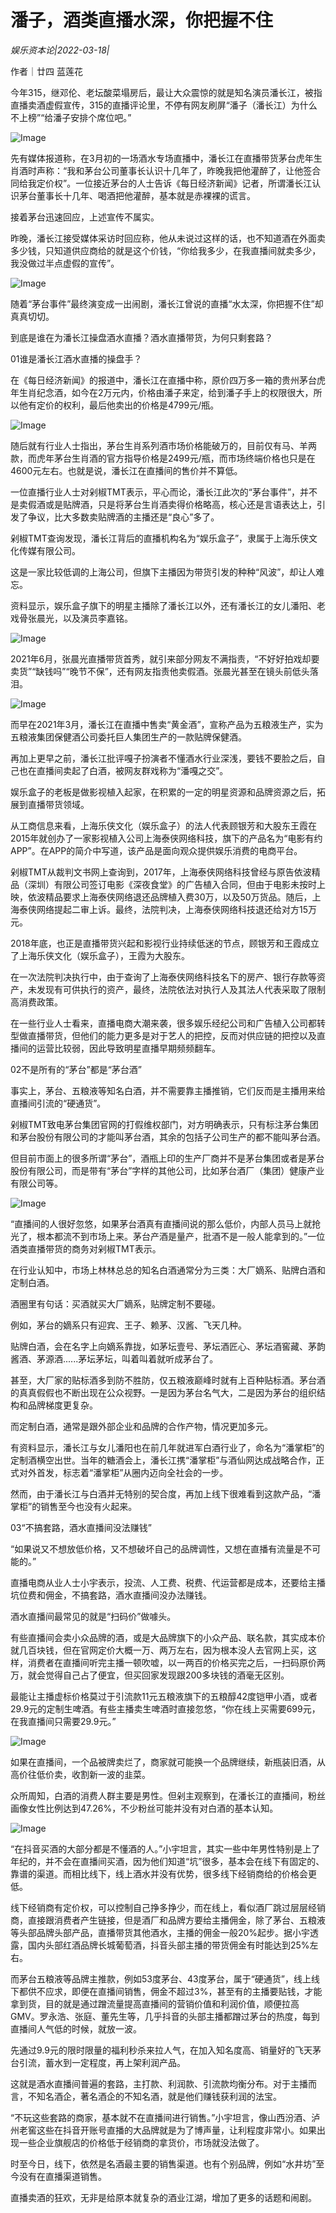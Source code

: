 # 潘子，酒类直播水深，你把握不住

*娱乐资本论|2022-03-18|*

作者｜廿四 蓝莲花

今年315，继邓伦、老坛酸菜塌房后，最让大众震惊的就是知名演员潘长江，被指直播卖酒虚假宣传，315的直播评论里，不停有网友刷屏“潘子（潘长江）为什么不上榜”“给潘子安排个席位吧。”

![Image](https://p6.toutiaoimg.com/origin/tos-cn-i-qvj2lq49k0/b387baecf2cd4d1e8a2035d999d884b1?from=pc)

先有媒体报道称，在3月初的一场酒水专场直播中，潘长江在直播带货茅台虎年生肖酒时声称：“我和茅台公司董事长认识十几年了，昨晚我把他灌醉了，让他签合同给我定价权”。一位接近茅台的人士告诉《每日经济新闻》记者，所谓潘长江认识茅台董事长十几年、喝酒把他灌醉，基本就是赤裸裸的谎言。

接着茅台迅速回应，上述宣传不属实。

昨晚，潘长江接受媒体采访时回应称，他从未说过这样的话，也不知道酒在外面卖多少钱，只知道供应商给的就是这个价钱，“你给我多少，在我直播间就卖多少，我没做过半点虚假的宣传”。

![Image](https://p6.toutiaoimg.com/origin/tos-cn-i-qvj2lq49k0/547b3d0475c84bb4bde080328f3ed875?from=pc)

随着“茅台事件”最终演变成一出闹剧，潘长江曾说的直播“水太深，你把握不住”却真真切切。

到底是谁在为潘长江操盘酒水直播？酒水直播带货，为何只剩套路？

01谁是潘长江酒水直播的操盘手？

在《每日经济新闻》的报道中，潘长江在直播中称，原价四万多一箱的贵州茅台虎年生肖纪念酒，如今在2万元内，价格由潘子来定，给到潘子手上的权限很大，所以他有定价的权利，最后他卖出的价格是4799元/瓶。

![Image](https://p6.toutiaoimg.com/origin/tos-cn-i-qvj2lq49k0/bb0fb876a5524b74b36ecb0d1011f316?from=pc)

随后就有行业人士指出，茅台生肖系列酒市场价格能破万的，目前仅有马、羊两款，而虎年茅台生肖酒的官方指导价格是2499元/瓶，而市场终端价格也只是在4600元左右。也就是说，潘长江在直播间的售价并不算低。

一位直播行业人士对剁椒TMT表示，平心而论，潘长江此次的“茅台事件”，并不是卖假酒或是贴牌酒，只是将茅台生肖酒卖得价格略高，核心还是言语表达上，引发了争议，比大多数卖贴牌酒的主播还是“良心”多了。

剁椒TMT查询发现，潘长江背后的直播机构名为“娱乐盒子”，隶属于上海乐侠文化传媒有限公司。

这是一家比较低调的上海公司，但旗下主播因为带货引发的种种“风波”，却让人难忘。

资料显示，娱乐盒子旗下的明星主播除了潘长江以外，还有潘长江的女儿潘阳、老戏骨张晨光，以及演员李嘉铭。

![Image](https://p6.toutiaoimg.com/origin/tos-cn-i-qvj2lq49k0/ee783d3b2f2c49c9ad20ffce2e44e03c?from=pc)

2021年6月，张晨光直播带货首秀，就引来部分网友不满指责，“不好好拍戏却要卖货”“缺钱吗”“晚节不保”，还有网友指责他卖假酒。张晨光甚至在镜头前低头落泪。

![Image](https://p6.toutiaoimg.com/origin/tos-cn-i-qvj2lq49k0/fb6d49e018a946f58c98a5c7086b8679?from=pc)

而早在2021年3月，潘长江在直播中售卖“黄金酒”，宣称产品为五粮液生产，实为五粮液集团保健酒公司委托巨人集团生产的一款贴牌保健酒。

再加上更早之前，潘长江批评嘎子扮演者不懂酒水行业深浅，要钱不要脸之后，自己也在直播间卖起了白酒，被网友群戏称为“潘嘎之交”。

娱乐盒子的老板是做影视植入起家，在积累的一定的明星资源和品牌资源之后，拓展到直播带货领域。

从工商信息来看，上海乐侠文化（娱乐盒子）的法人代表顾银芳和大股东王霞在2015年就创办了一家影视植入公司上海泰侠网络科技，旗下的产品名为“电影有约APP”。在APP的简介中写道，该产品是面向观众提供娱乐消费的电商平台。

剁椒TMT从裁判文书网上查询到，2017年，上海泰侠网络科技曾经与原告依波精品（深圳）有限公司签订电影《深夜食堂》的广告植入合同，但由于电影未按时上映，依波精品要求上海泰侠网络退还品牌植入费30万，以及50万货品。随后，上海泰侠网络提起二审上诉。最终，法院判决，上海泰侠网络科技退还给对方15万元。

2018年底，也正是直播带货兴起和影视行业持续低迷的节点，顾银芳和王霞成立了上海乐侠文化（娱乐盒子），王霞为大股东。

在一次法院判决执行中，由于查询了上海泰侠网络科技名下的房产、银行存款等资产，未发现有可供执行的资产，最终，法院依法对执行人及其法人代表采取了限制高消费政策。

在一些行业人士看来，直播电商大潮来袭，很多娱乐经纪公司和广告植入公司都转型做直播带货，但他们的能力更多是对于艺人的把控，反而对供应链的把控以及直播间的运营比较弱，因此导致明星直播早期频频翻车。

02不是所有的“茅台”都是“茅台酒”

事实上，茅台、五粮液等知名白酒，并不需要靠主播推销，它们反而是主播用来给直播间引流的“硬通货”。

剁椒TMT致电茅台集团官网的打假维权部门，对方明确表示，只有标注茅台集团和茅台股份有限公司的才能叫茅台酒，其余的包括子公司生产的都不能叫茅台酒。

但目前市面上的很多所谓“茅台”，酒瓶上印的生产厂商并不是茅台集团或者是茅台股份有限公司，而是带有“茅台”字样的其他公司，比如茅台酒厂（集团）健康产业有限公司等。

![Image](https://p6.toutiaoimg.com/origin/tos-cn-i-qvj2lq49k0/6922799362db4b649177ed341308393f?from=pc)

“直播间的人很好忽悠，如果茅台酒真有直播间说的那么低价，内部人员马上就抢光了，根本都流不到市场上来。茅台产酒是量产，批酒不是一般人能拿到的。”一位酒类直播带货的商务对剁椒TMT表示。

在行业认知中，市场上林林总总的知名白酒通常分为三类：大厂嫡系、贴牌白酒和定制白酒。

酒圈里有句话：买酒就买大厂嫡系，贴牌定制不要碰。

例如，茅台的嫡系只有迎宾、王子、赖茅、汉酱、飞天几种。

贴牌白酒，会在名字上向嫡系靠拢，如茅坛壹号、茅坛酒匠心、茅坛酒窖藏、茅韵酱酒、茅源酒......茅坛茅坛，叫着叫着就听成茅台了。

甚至，大厂家的贴标酒多到防不胜防，仅五粮液巅峰时就有上百种贴标酒。茅台酒的真真假假也不断出现在公众视野。一是因为茅台名气大，二是因为茅台的组织结构和品牌梯度更复杂。

而定制白酒，通常是跟外部企业和品牌的合作产物，情况更加多元。

有资料显示，潘长江与女儿潘阳也在前几年就进军白酒行业了，命名为“潘掌柜”的定制酒横空出世。当年的糖酒会上，潘长江携“潘掌柜”与酒仙网达成战略合作，正式对外首发，标志着“潘掌柜”从圈内迈向全社会的一步。

然而，由于潘长江与白酒并无特别的契合度，再加上线下很难看到这款产品，“潘掌柜”的销售至今也没有火起来。

03“不搞套路，酒水直播间没法赚钱”

“如果说又不想放低价格，又不想破坏自己的品牌调性，又想在直播有流量是不可能的。”

直播电商从业人士小宇表示，投流、人工费、税费、代运营都是成本，还要给主播坑位费和佣金，不搞套路，酒水直播间没办法赚钱。

酒水直播间最常见的就是“扫码价”做噱头。

有些直播间会卖小众品牌的酒，或是大品牌旗下的小众产品、联名款，其实成本价就几百块钱，但在官网定价大概一万、两万左右，因为根本没人去官网上买，这样，消费者在直播间听完主播一顿吹嘘，以一两百的价格买完之后，一扫码原价两万，就会觉得自己占了便宜，但买回家发现跟200多块钱的酒毫无区别。

最能让主播虚标价格莫过于引流款11元五粮液旗下的五粮醇42度铠甲小酒，或者29.9元的定制生啤酒。有些主播卖生啤酒时直接忽悠，“你在线上买需要699元，在我直播间只需要29.9元。”

![Image](https://p6.toutiaoimg.com/origin/tos-cn-i-qvj2lq49k0/4343124280d84f0aa8e92ee3cdc3149c?from=pc)

如果在直播间，一个品被牌卖烂了，商家就可能换一个品牌继续，新瓶装旧酒，从高价往低价卖，收割新一波的韭菜。

众所周知，白酒的消费人群主要是男性。但剁主观察到，在潘长江的直播间，粉丝画像女性比例达到47.26%，不少粉丝可能并没有对白酒的基本认知。

![Image](https://p6.toutiaoimg.com/origin/tos-cn-i-qvj2lq49k0/585123582b634347a111a6331e0b9cfb?from=pc)

“在抖音买酒的大部分都是不懂酒的人。”小宇坦言，其实一些中年男性特别是上了年纪的，并不会在直播间买酒，因为他们知道“坑”很多，基本会在线下有固定的、靠谱的渠道。而相比线下，线上酒水并没有优势，很多线下经销商给的价格会更低。

线下经销商有定价权，可以控制自己挣多挣少，而在线上，看似酒厂跳过层层经销商，直接跟消费者产生链接，但是酒厂和品牌方要给主播佣金，除了茅台、五粮液等头部品牌头部产品，直播带货其他酒水，主播的佣金一般20%起步。据小宇透露，国内头部红酒品牌长城葡萄酒，抖音头部主播的带货佣金有时能达到25%左右。

而茅台五粮液等品牌主推款，例如53度茅台、43度茅台，属于“硬通货”，线上线下都供不应求，即便在直播间销售，佣金不超过3%，甚至有的主播要贴钱，才能拿到货，目的就是通过蹭流量提高直播间的营销价值和利润价值，顺便拉高GMV。罗永浩、张庭、董先生等，几乎抖音的头部主播都蹭过茅台的热度，每到直播间人气低的时候，就放一波。

先通过9.9元的限时限量的福利秒杀来拉人气，在加入知名度高、销量好的飞天茅台引流，蓄水到一定程度，再上架利润产品。

这就是酒水直播间普遍的套路，主打款、利润款、引流款均衡分布。对于主播而言，不知名酒企，著名酒企的不知名酒，就是他们赚钱获利润的法宝。

“不玩这些套路的商家，基本就不在直播间进行销售。”小宇坦言，像山西汾酒、泸州老窖这些在抖音开账号直播的大品牌就是为了博声量，让利程度非常小。如果出现一些企业旗舰店的价格低于经销商的拿货价，市场就没法做了。

时至今日，线下，依然是名酒最主要的销售渠道。也有个别品牌，例如“水井坊”至今没有在直播渠道销售。

直播卖酒的狂欢，无非是给原本就复杂的酒业江湖，增加了更多的话题和闹剧。

